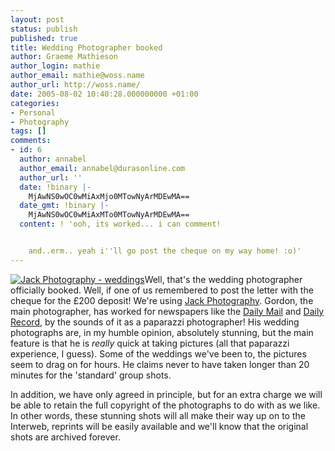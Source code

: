 ```yaml
---
layout: post
status: publish
published: true
title: Wedding Photographer booked
author: Graeme Mathieson
author_login: mathie
author_email: mathie@woss.name
author_url: http://woss.name/
date: 2005-08-02 10:40:28.000000000 +01:00
categories:
- Personal
- Photography
tags: []
comments:
- id: 6
  author: annabel
  author_email: annabel@durasonline.com
  author_url: ''
  date: !binary |-
    MjAwNS0wOC0wMiAxMjo0MTowNyArMDEwMA==
  date_gmt: !binary |-
    MjAwNS0wOC0wMiAxMTo0MTowNyArMDEwMA==
  content: ! 'ooh, its worked... i can comment!


    and..erm.. yeah i''ll go post the cheque on my way home! :o)'
---
```

<a href="http://www.jackphoto.co.uk/" title="Jack Photography"><img src="http://www.jackphoto.co.uk/buttons/weddings.jpg" alt="Jack Photography - weddings" class="alignright" /></a>Well, that's the wedding photographer officially booked.  Well, if one of us remembered to post the letter with the cheque for the &pound;200 deposit!  We're using <a href="http://www.jackphoto.co.uk/" title="Jack Photography">Jack Photography</a>.  Gordon, the main photographer, has worked for newspapers like the <a href="http://www.dailymail.co.uk" title="The Mail online">Daily Mail</a> and <a href="http://www.dailyrecord.co.uk/" title="The Daily Record - Scottish News and Sport online">Daily Record</a>, by the sounds of it as a paparazzi photographer!  His wedding photographs are, in my humble opinion, absolutely stunning, but the main feature is that he is <em>really</em> quick at taking pictures (all that paparazzi experience, I guess).  Some of the weddings we've been to, the pictures seem to drag on for hours.  He claims never to have taken longer than 20 minutes for the 'standard' group shots.

In addition, we have only agreed in principle, but for an extra charge we will be able to retain the full copyright of the photographs to do with as we like.  In other words, these stunning shots will all make their way up on to the Interweb, reprints will be easily available and we'll know that the original shots are archived forever.
